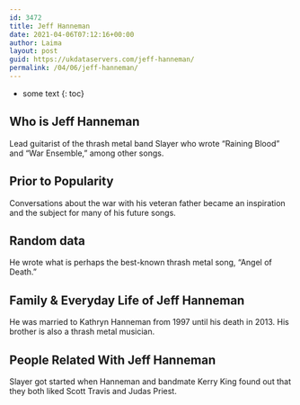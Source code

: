 ```yaml
---
id: 3472
title: Jeff Hanneman
date: 2021-04-06T07:12:16+00:00
author: Laima
layout: post
guid: https://ukdataservers.com/jeff-hanneman/
permalink: /04/06/jeff-hanneman/
---
```


* some text
{: toc}


## Who is Jeff Hanneman
                  
                  
                  
Lead guitarist of the thrash metal band Slayer who wrote &#8220;Raining Blood&#8221; and &#8220;War Ensemble,&#8221; among other songs.
                  
              
            
              
            
                
                
                
## Prior to Popularity
                  
                  
                  
Conversations about the war with his veteran father became an inspiration and the subject for many of his future songs.
                  
              
            
              
            
                
                
                
## Random data
                  
                  
                  
He wrote what is perhaps the best-known thrash metal song, &#8220;Angel of Death.&#8221;
                  
              
            
              
            
                
                
                
## Family & Everyday Life of Jeff Hanneman
                  
                  
                  
He was married to Kathryn Hanneman from 1997 until his death in 2013. His brother is also a thrash metal musician.
                  
              
            
              
            
                
                
                
## People Related With Jeff Hanneman
                  
                  
                  
Slayer got started when Hanneman and bandmate Kerry King found out that they both liked Scott Travis and Judas Priest.
                  
              
            
              
            
                
              
            
              
              
            
            
              
            
          
          
          